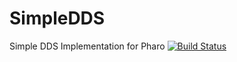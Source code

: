 # SimpleDDS
Simple DDS Implementation for Pharo
[![Build Status](https://travis-ci.com/pharo-robotics/SimpleDDS.svg?branch=master)](https://travis-ci.com/pharo-robotics/SimpleDDS)
